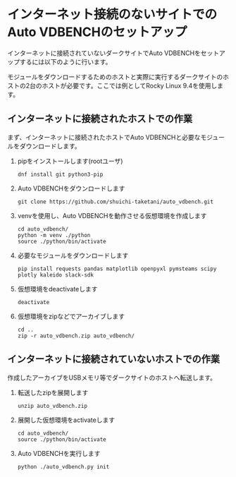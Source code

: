 # インターネット接続のないサイトでのAuto VDBENCHのセットアップ

インターネットに接続されていないダークサイトでAuto VDBENCHをセットアップするには以下のように行います。

モジュールをダウンロードするためのホストと実際に実行するダークサイトのホストの2台のホストが必要です。ここでは例としてRocky Linux 9.4を使用します。

## インターネットに接続されたホストでの作業

まず、インターネットに接続されたホストでAuto VDBENCHと必要なモジュールをダウンロードします。

1.  pipをインストールします(rootユーザ)
    ```
    dnf install git python3-pip
    ```

1. Auto VDBENCHをダウンロードします
    ```
    git clone https://github.com/shuichi-taketani/auto_vdbench.git
    ```

1. venvを使用し、Auto VDBENCHを動作させる仮想環境を作成します
    ```
    cd auto_vdbench/
    python -m venv ./python
    source ./python/bin/activate
    ```

1. 必要なモジュールをダウンロードします
    ```
    pip install requests pandas matplotlib openpyxl pymsteams scipy plotly kaleido slack-sdk
    ```

1. 仮想環境をdeactivateします
    ```
    deactivate
    ```

1. 仮想環境をzipなどでアーカイブします
    ```
    cd ..
    zip -r auto_vdbench.zip auto_vdbench/
    ```

## インターネットに接続されていないホストでの作業

作成したアーカイブをUSBメモリ等でダークサイトのホストへ転送します。

1. 転送したzipを展開します
    ```
    unzip auto_vdbench.zip
    ```

1. 展開した仮想環境をactivateします
    ```
    cd auto_vdbench/
    source ./python/bin/activate
    ```

1. Auto VDBENCHを実行します
    ```
    python ./auto_vdbench.py init
    ```